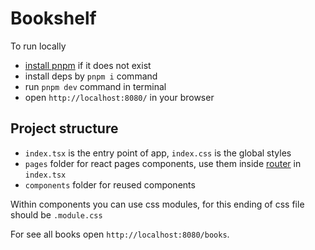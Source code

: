 # Bookshelf

To run locally

- [install pnpm](https://pnpm.io/installation) if it does not exist
- install deps by `pnpm i` command
- run `pnpm dev` command in terminal
- open `http://localhost:8080/` in your browser

## Project structure

- `index.tsx` is the entry point of app, `index.css` is the global styles
- `pages` folder for react pages components, use them inside [router](https://reactrouter.com/en/main) in `index.tsx`
- `components` folder for reused components

Within components you can use css modules, for this ending of css file should be `.module.css`

For see all books open `http://localhost:8080/books`.
